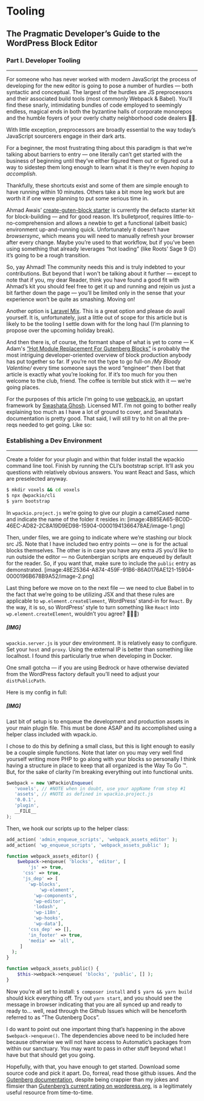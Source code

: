 # Tooling

## The Pragmatic Developer’s Guide to the WordPress Block Editor
### Part I. Developer Tooling
---
For someone who has never worked with modern JavaScript the process of developing for the new editor is going to pose a number of hurdles — both syntactic and conceptual. The largest of the hurdles are JS preprocessors and their associated build tools (most commonly Webpack & Babel). You’ll find these snarly, intimidating bundles of code employed to seemingly endless, magical ends  in both the byzantine halls of corporate monorepos and the humble foyers of your overly chatty neighborhood code dealers 👋🏽. 

With little exception, preprocessors are broadly essential to the way today’s JavaScript sourcerers engage in their dark arts. 

For a beginner, the most frustrating thing about this paradigm is that we’re talking about barriers to entry  — one literally can’t get started with the business of beginning until they’ve either figured them out or figured out a way to sidestep them long enough to learn what it is they’re even _hoping to accomplish_.

Thankfully, these shortcuts exist and some of them are simple enough to have running within 10 minutes. Others take a bit more leg work but are worth it if one were planning to put some serious time in.

Ahmad Awais’ [create-guten-block starter](https://github.com/ahmadawais/create-guten-block) is currently the defacto starter kit for block-building — and for good reason. It’s bulletproof, requires little-to-no-comprehension and allows a newbie to get a functional (albeit basic) environment up-and-running quick. Unfortunately it doesn’t have _browsersync_, which means you will need to manually refresh your browser after every change. Maybe you’re used to that workflow, but if you’ve been using something that already leverages “hot loading” (like Roots’ Sage 9 😉) it’s going to be a rough transition. 

So, yay Ahmad! The community needs this and is truly indebted to your contributions. But beyond that I won't be talking about it further — except to note that if you, my dear Reader, think you have found a good fit with Ahmad’s kit you should feel free to get it up and running and rejoin us just a bit farther down the page — you’ll be limited only in the sense that your experience won’t be quite as smashing. Moving on!

Another option is [Laravel Mix](https://github.com/JeffreyWay/laravel-mix). This is a great option and please do avail yourself. It is, unfortunately, just a little out of scope for this article but is likely to be the tooling I settle down with for the long haul (I’m planning to propose over the upcoming holiday break). 

And then there is, of course, the formant shape of what is yet to come —  K Adam's [“Hot Module Replacement For Gutenberg Blocks”](https://humanmade.com/2018/11/26/hot-module-replacement-for-gutenberg-blocks/) is probably the most intriguing developer-oriented overview of block production anybody has put together so far. If you’re not the type to go full-on _/My Bloody Valentine/_ every time someone says the word “engineer” then I bet that article is exactly what you’re looking for. If it’s too much for you then welcome to the club, friend. The coffee is terrible but stick with it — we’re going places.

For the purposes of this article I’m going to use [webpack.io](https://webpack.io), an upstart framework by [Swashata Ghosh](https://swas.io). Licensed MIT. I’m not going to bother really explaining too much as I have a lot of ground to cover, and Swashata’s documentation is pretty good. That said, I will still try to hit on all the pre-reqs needed to get going. Like so:

### Establishing a Dev Environment
---
Create a folder for your plugin and within that folder install the wpackio command line tool. Finish by running the CLI’s bootstrap script.  It’ll ask you questions with relatively obvious answers. You want React and Sass, which are preselected anyway.
``` sh
$ mkdir voxels && cd voxels
$ npx @wpackio/cli
$ yarn bootstrap
```

In `wpackio.project.js`  we’re going to give our plugin a camelCased name and indicate the name of the folder it resides in:
[image:4B85EA65-BC0D-46EC-AD82-2C8A19D9ED98-15904-00001941366478AE/image-1.png]

Then, under files, we are going to indicate where we’re stashing our block src JS. Note that I have included two entry points — one is for the actual blocks themselves. The other is in case you have any extra JS you’d like to run outside the editor — no Gutenbergian scripts are enqueued by default for the reader. So, if you want that, make sure to include the `public` entry as demonstrated. 
[image:48E25364-A874-459F-91B6-86A0176AE121-15904-0000196B678B9A52/image-2.png]

Last thing before we move on to the next file — we need to clue Babel in to the fact that we’re going to be utilizing JSX and that these rules are applicable to `wp.element.createElement`, WordPress’ stand-in for `React`. By the way, it is so, so WordPress’ style to turn something like `React` into `wp.element.createElement`, wouldn’t you agree? 💁🏽‍♀️)

##### [IMG] ####

`wpackio.server.js` is your dev environment. It is relatively easy to configure. Set  your `host` and `proxy`. Using the external IP is better than something like localhost. I found this particularly true when developing  in Docker.

One small gotcha — if you are using Bedrock or have otherwise deviated from the WordPress factory default you’ll need to adjust your `distPublicPath`. 

Here is my config in full:

##### [IMG] ####

Last bit of setup is to enqueue the development and production assets in your main plugin file. This must be done ASAP and its accomplished using a helper class included with wpack.io. 

I chose to do this by defining a small class, but this is light enough to easily be a couple simple functions. Note that later on you may very well find yourself writing more PHP to go along with your blocks so personally I think having a structure in place to keep that all organized is the Way To Go ™️. But, for the sake of clarity I’m breaking everything out into functional units.

``` js
$webpack = new \WPackio\Enqueue(
   'voxels', // #NOTE when in doubt, use your appName from step #1
   'assets', // #NOTE as defined in wpackio.project.js
   '0.0.1',
   'plugin',
   __FILE__ 
);
```

Then, we hook our scripts up to the helper class:
``` php
add_action( 'admin_enqueue_scripts', 'webpack_assets_editor' );
add_action( 'wp_enqueue_scripts', 'webpack_assets_public' );

function webpack_assets_editor() {
	$webpack->enqueue( 'blocks', 'editor', [
		'js' => true,
      'css' => true,
      'js_dep' => [
      	'wp-blocks',
         	'wp-element',
          'wp-components',
          'wp-editor',
          'lodash',
          'wp-i18n',
          'wp-hooks',
          'wp-data'],
        'css_dep' => [],
        'in_footer' => true,
        'media' => 'all',
     ]
  );
}

function webpack_assets_public() {
	$this->webpack->enqueue( 'blocks', 'public', [] );
}
```

Now you’re all set to install: `$ composer install` and `$ yarn && yarn build` should kick everything off. Try out `yarn start`, and you should see the message in browser indicating that you are all synced up and ready to ready to… well, read through the Github Issues which will be henceforth referred to as “The Gutenberg Docs”. 

I do want to point out one important thing that’s happening in the above `$webpack->enqueue()`. The dependencies above need to be included here because otherwise we will not have access to Automatic’s packages from within our sanctuary. You may want to pass in other stuff beyond what I have but that should get you going. 

Hopefully, with that, you have enough to get started. Download some source code and pick it apart. Do, forreal, read those github issues. And the [Gutenberg documentation](https://wordpress.org/gutenberg/handbook/), despite being crappier than my jokes and flimsier than [Gutenberg’s current rating on wordpress.org](https://wordpress.org/plugins/gutenberg/), is a legitimately useful resource from time-to-time. 

